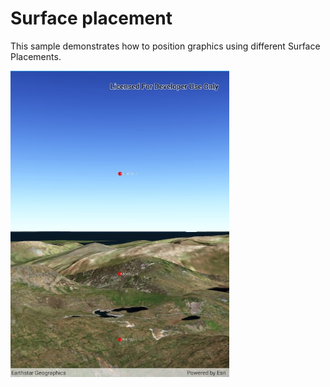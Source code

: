# Surface placement

This sample demonstrates how to position graphics using different Surface Placements.

<img src="SurfacePlacements.jpg" width="350"/>
